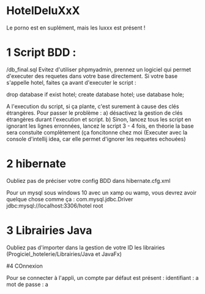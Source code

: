 # HotelDeluXxX
Le porno est en suplément, mais les luxxx est présent !

# 1 Script BDD :

/db_final.sql
 Evitez d'utiliser phpmyadmin, prennez un logiciel qui permet d'executer des requetes dans votre base directement.
 Si votre base s'appelle hotel, faites ça avant d'executer le script :
 
 drop database if exist hotel;
 create database hotel;
 use database hole;
 
 A l'execution du script, si ça plante, c'est surement à cause des clés étrangères.
 Pour passer le problème :
 a) désactivez la gestion de clés étrangères durant l'execution et script.
 b) Sinon, lancez tous les script en ignorant les lignes erronnées, lancez le script 3 - 4 fois, en théorie la base sera constuite complètement 
 (ça foncitonne chez moi (Executer avec la console d'intellij idea, car elle permet d'ignorer les requetes echouées)
 
 # 2 hibernate
 Oubliez pas de préciser votre config BDD dans hibernate.cfg.xml
 
 Pour un mysql sous windows 10 avec un xamp ou wamp, vous devrez avoir quelque chose comme ça :
      <property name="hibernate.connection.driver_class">com.mysql.jdbc.Driver</property>
      <property name="hibernate.connection.url">jdbc:mysql://localhost:3306/hotel</property>
      <property name="hibernate.connection.username">root</property>
      <property name="hibernate.connection.password"></property>
      
  # 3 Librairies Java
  Oubliez pas d'importer dans la gestion de votre ID les librairies (Progiciel_hotelerie/Librairies/Java et JavaFx)
  
  #4 COnnexion
  
  Pour se connecter à l'appli, un compte par défaut est présent : 
  identifiant   : a
  mot de passe  : a
  

